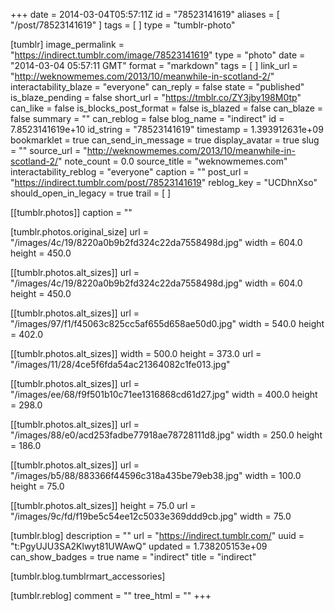 +++
date = 2014-03-04T05:57:11Z
id = "78523141619"
aliases = [ "/post/78523141619" ]
tags = [ ]
type = "tumblr-photo"

[tumblr]
image_permalink = "https://indirect.tumblr.com/image/78523141619"
type = "photo"
date = "2014-03-04 05:57:11 GMT"
format = "markdown"
tags = [ ]
link_url = "http://weknowmemes.com/2013/10/meanwhile-in-scotland-2/"
interactability_blaze = "everyone"
can_reply = false
state = "published"
is_blaze_pending = false
short_url = "https://tmblr.co/ZY3jby198M0tp"
can_like = false
is_blocks_post_format = false
is_blazed = false
can_blaze = false
summary = ""
can_reblog = false
blog_name = "indirect"
id = 7.8523141619e+10
id_string = "78523141619"
timestamp = 1.393912631e+09
bookmarklet = true
can_send_in_message = true
display_avatar = true
slug = ""
source_url = "http://weknowmemes.com/2013/10/meanwhile-in-scotland-2/"
note_count = 0.0
source_title = "weknowmemes.com"
interactability_reblog = "everyone"
caption = ""
post_url = "https://indirect.tumblr.com/post/78523141619"
reblog_key = "UCDhnXso"
should_open_in_legacy = true
trail = [ ]

[[tumblr.photos]]
caption = ""

[tumblr.photos.original_size]
url = "/images/4c/19/8220a0b9b2fd324c22da7558498d.jpg"
width = 604.0
height = 450.0

[[tumblr.photos.alt_sizes]]
url = "/images/4c/19/8220a0b9b2fd324c22da7558498d.jpg"
width = 604.0
height = 450.0

[[tumblr.photos.alt_sizes]]
url = "/images/97/f1/f45063c825cc5af655d658ae50d0.jpg"
width = 540.0
height = 402.0

[[tumblr.photos.alt_sizes]]
width = 500.0
height = 373.0
url = "/images/11/28/4ce5f6fda54ac21364082c1fe013.jpg"

[[tumblr.photos.alt_sizes]]
url = "/images/ee/68/f9f501b10c71ee1316868cd61d27.jpg"
width = 400.0
height = 298.0

[[tumblr.photos.alt_sizes]]
url = "/images/88/e0/acd253fadbe77918ae78728111d8.jpg"
width = 250.0
height = 186.0

[[tumblr.photos.alt_sizes]]
url = "/images/b5/88/883366f44596c318a435be79eb38.jpg"
width = 100.0
height = 75.0

[[tumblr.photos.alt_sizes]]
height = 75.0
url = "/images/9c/fd/f19be5c54ee12c5033e369ddd9cb.jpg"
width = 75.0

[tumblr.blog]
description = ""
url = "https://indirect.tumblr.com/"
uuid = "t:PgyUJU3SA2Klwyt81UWAwQ"
updated = 1.738205153e+09
can_show_badges = true
name = "indirect"
title = "indirect"

[tumblr.blog.tumblrmart_accessories]

[tumblr.reblog]
comment = ""
tree_html = ""
+++
